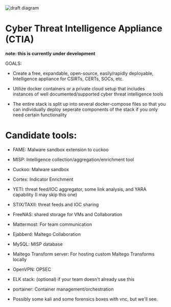![draft diagram](https://raw.githubusercontent.com/WeaverHeavy/CTIA/master/Docs/Draft%20Diagram.png)
# Cyber Threat Intelligence Appliance (CTIA)

**note: this is currently under development**

GOALS:

- Create a free, expandable, open-source, easily/rapidly deployable, Intelligence appliance for CSIRTs, CERTs, SOCs, etc.

- Utilize docker containers or a private cloud setup that includes instances of well documented/supported cyber threat intelligence tools

- The entire stack is split up into several docker-compose files so that you can individually deploy seperate components of the stack if you only need certain functionality


# Candidate tools:


- FAME: Malware sandbox extension to cuckoo

- MISP: Intelligence collection/aggregation/enrichment tool

- Cuckoo: Malware sandbox

- Cortex: Indicator Enrichment

- YETI: threat feed/IOC aggregator, some link analysis, and YARA capability (I may skip this one)

- STIX/TAXII: threat feeds and IOC sharing

- FreeNAS: shared storage for VMs and Collaboration

- Mattermost: For team communication

- Ejabberd: Maltego Collaboration

- MySQL: MISP database

- Maltego Transform server: For hosting custom Maltego Transforms locally

- OpenVPN: OPSEC

- ELK stack: (optional) if your team doesn't already use this

- portainer: Container management/orchestration

- Possibly some kali and some forensics boxes with vnc, but we'll see.
